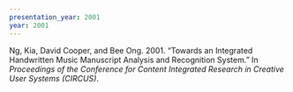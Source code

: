 ```yaml
---
presentation_year: 2001
year: 2001
---
```


Ng, Kia, David Cooper, and Bee Ong. 2001. “Towards an Integrated Handwritten Music Manuscript Analysis and Recognition System.” In <i>Proceedings of the Conference for Content Integrated Research in Creative User Systems (CIRCUS)</i>.